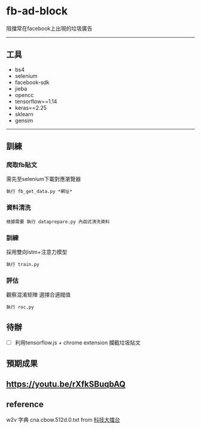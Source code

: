 # fb-ad-block
阻擋常在facebook上出現的垃圾廣告



___

## 工具
* bs4
* selenium
* facebook-sdk
* jieba
* opencc
* tensorflow==1.14
* keras==2.25
* sklearn
* gensim
___
## 訓練
### 爬取fb貼文
需先至selenium下載對應瀏覽器
```
執行 fb_get_data.py *網址*
```
### 資料清洗
```
根據需要 執行 dataprepare.py 內函式清洗資料
```
### 訓練
採用雙向lstm+注意力模型
```
執行 train.py 
```
### 評估
觀察混淆矩陣 選擇合適閥值
```
執行 roc.py
```
## 待辦
- [ ] 利用tensorflow.js + chrome extension
攔截垃圾貼文

## 預期成果
https://youtu.be/rXfkSBuqbAQ
---


## reference
w2v 字典 cna.cbow.512d.0.txt from [科技大擂台](https://fgc.stpi.narl.org.tw/activity/videoDetail/4b1141305ddf5522015de5479f4701b1)

